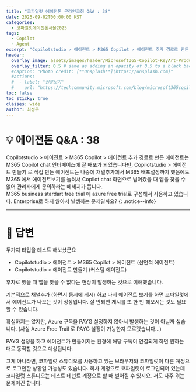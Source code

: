 ```yaml
---
title: "코파일럿 에이전톤 온라인코칭 Q&A : 38"
date: 2025-09-02T00:00:00 KST
categories:
  - 코파일럿에이전톤서울2025
tags:
  - Copilot
  - Agent
excerpt: "Copilotstudio > 에이전트 > M365 Copilot > 에이전트 추가 경로로 만든 에이전트는 M365 Copilot chat 인터페이스에 잘 배포가 되었습니다만, Copilotstudio > 에이전트 만들기 로 직접 만든 에이전트는 나중에 채널추가에서 M365 배포설정까지 했음에도 M365 에서 에이전트보기를 눌러서 Copilot chat 화면으로 넘어갔을 때 앱을 찾을 수 없어 관리자에게 문의하라는 메세지가 뜹니다. M365 business stardart free trial 에 azure free trial로 구성해서 사용하고 있습니다. Enterprise로 하지 않아서 발생하는 문제일까요? "
header:
  overlay_image: assets/images/header/Microsoft365-Copilot-KeyArt-Productivity-6K-01.png
  overlay_filter: 0.5 # same as adding an opacity of 0.5 to a black background
  #caption: "Photo credit: [**Unsplash**](https://unsplash.com)"
  #actions:
  #  - label: "원문보기"
  #    url: "https://techcommunity.microsoft.com/blog/microsoft365copilotblog/what%E2%80%99s-new-in-microsoft-365-copilot--july-2025/4438253"
toc: false
toc_sticky: true
classes: wide
author: 최정우
---
```


# 💡 에이전톤 Q&A : 38

Copilotstudio > 에이전트 > M365 Copilot > 에이전트 추가 경로로 만든 에이전트는 M365 Copilot chat 인터페이스에 잘 배포가 되었습니다만, Copilotstudio > 에이전트 만들기 로 직접 만든 에이전트는 나중에 채널추가에서 M365 배포설정까지 했음에도 M365 에서 에이전트보기를 눌러서 Copilot chat 화면으로 넘어갔을 때 앱을 찾을 수 없어 관리자에게 문의하라는 메세지가 뜹니다.   
M365 business stardart free trial 에 azure free trial로 구성해서 사용하고 있습니다. Enterprise로 하지 않아서 발생하는 문제일까요? 
{: .notice--info}

---

# 📝 답변

두가지 타입을 테스트 해보셨군요

- Copilotstudio > 에이전트 > M365 Copilot > 에이전트 (선언적 에이전트)
- Copilotstudio > 에이전트 만들기 (커스텀 에이전트)

후자로 했을 때 앱을 찾을 수 없다는 현상이 발생하는 것으로 이해했습니다.

기본적으로 채널추가 (하면서 동시에 게시) 하고 나서 에이전트 보기를 하면 코파일럿에서 에이전트가 나오는 것이 정상입니다. 잘 안되면 게시를 또 한 번 해보시는 것도 필요할 수 있습니다.

확실하지는 않지만, Azure 구독을 PAYG 설정하지 않아서 발생하는 것이 아닐까 싶습니다. (사실 Azure Free Trail 로 PAYG 설정이 가능한지 모르겠습니다...) 

PAYG 설정을 하고 에이전트가 만들어지는 환경에 해당 구독이 연결되게 하면 원하는 대로 동작할 것으로 예상됩니다.

그게 아니라면,  코파일럿 스튜디오를 사용하고 있는 브라우저와 코파일럿이 다른 계정으로 로그인한 상황일 가능성도 있습니다. 회사 계정으로 코파일럿이 로그인되어 있는데 코파일럿 스튜디오는 테스트 테넌트 계정으로 할 때 벌어질 수 있지요. 저도 자주 겪는 문제이긴 합니다.

